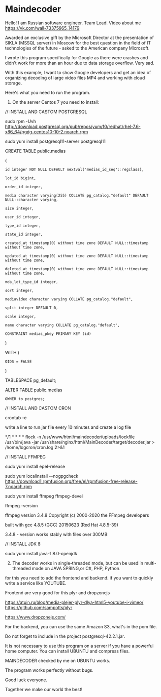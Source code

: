 # Maindecoder

Hello! I am Russian software engineer. Team Lead. Video about me https://vk.com/wall-73375965_14179

Awarded an exclusive gift by the Microsoft Director at the presentation of SIKLA (MSSQL server) in Moscow for the best question in the field of IT technologies of the future - asked to the American company Microsoft.

I wrote this program specifically for Google as there were crashes and didn’t work for more than an hour due to data storage overflow.
Very sad. 

With this example, I want to show Google developers and get an idea of organizing decoding of large video files MP4 and working with cloud storage.

Here's what you need to run the program.

1. On the server Centos 7 you need to install:
 
//  INSTALL AND CASTOM POSTGRESQL

sudo rpm -Uvh  http://download.postgresql.org/pub/repos/yum/10/redhat/rhel-7.6-x86_64/pgdg-centos10-10-2.noarch.rpm

sudo yum install postgresql11-server postgresql11

CREATE TABLE public.medias

(

    id integer NOT NULL DEFAULT nextval('medias_id_seq'::regclass),
    
    lot_id bigint,
    
    order_id integer,
    
    media character varying(255) COLLATE pg_catalog."default" DEFAULT NULL::character varying,
    
    size integer,
    
    user_id integer,
    
    type_id integer,
    
    state_id integer,
    
    created_at timestamp(0) without time zone DEFAULT NULL::timestamp without time zone,
    
    updated_at timestamp(0) without time zone DEFAULT NULL::timestamp without time zone,
    
    deleted_at timestamp(0) without time zone DEFAULT NULL::timestamp without time zone,
    
    mda_lot_type_id integer,
    
    sort integer,
    
    mediavideo character varying COLLATE pg_catalog."default",
    
    split integer DEFAULT 0,
    
    scale integer,
    
    name character varying COLLATE pg_catalog."default",
    
    CONSTRAINT medias_pkey PRIMARY KEY (id)
    
)

WITH (

    OIDS = FALSE
    
)

TABLESPACE pg_default;

ALTER TABLE public.medias

    OWNER to postgres;
    
    
    
//  INSTALL AND CASTOM CRON

crontab -e

write a line to run jar file every 10 minutes and create a log file

*/1 * * * * flock -n /usr/www/html/maindecoder/uploads/lockfile /usr/bin/java -jar /usr/share/nginx/html/MainDecoder/target/decoder.jar > /home/logcron/cron.log 2>&1



//  INSTALL FFMPEG

sudo yum install epel-release

sudo yum localinstall --nogpgcheck https://download1.rpmfusion.org/free/el/rpmfusion-free-release-7.noarch.rpm

sudo yum install ffmpeg ffmpeg-devel

ffmpeg -version

ffmpeg version 3.4.8 Copyright (c) 2000-2020 the FFmpeg developers

built with gcc 4.8.5 (GCC) 20150623 (Red Hat 4.8.5-39)

3.4.8 - version works stably with files over 300MB

//  INSTALL JDK 8 

sudo yum install java-1.8.0-openjdk

2. The decoder works in single-threaded mode, but can be used in multi-threaded mode on JAVA SPRING,or C#, PHP, Python.

for this you need to add the frontend and backend. if you want to quickly write a service like YOUTUBE.

Frontend are very good for this plyr and dropzonejs

https://atuin.ru/blog/media-plejer-plyr-dlya-html5-youtube-i-vimeo/ https://github.com/sampotts/plyr

https://www.dropzonejs.com/

For the backend, you can use the same Amazon S3, what's in the pom file.

Do not forget to include in the project postgresql-42.2.1.jar.

It is not necessary to use this program on a server if you have a powerful home computer. You can install UBUNTU and compress files.

MAINDECODER checked by me on UBUNTU works.

The program works perfectly without bugs. 

Good luck everyone. 

Together we make our world the best!















    
